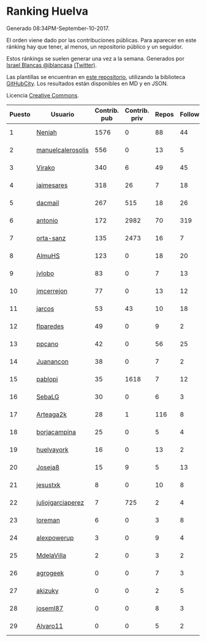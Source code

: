 # Ranking Huelva

Generado 08:34PM-September-10-2017.

El orden viene dado por las contribuciones públicas. Para aparecer en este ránking hay que tener, al menos, un repositorio público y un seguidor.

Estos ránkings se suelen generar una vez a la semana. Generados por [Israel Blancas @iblancasa](https://github.com/iblancasa/) [(Twitter)](https://twitter.com/iblancasa).

Las plantillas se encuentran en [este repositorio](https://github.com/iblancasa/GH-Spanish-Ranking), utilizando la biblioteca [GitHubCity](https://github.com/iblancasa/GitHubCity). Los resultados están disponibles en MD y en JSON.

Licencia [Creative Commons](https://creativecommons.org/licenses/by/4.0/).

| Puesto   |  Usuario  | Contrib. pub | Contrib. priv |Repos| Followers | Desde |  Avatar  |
|----------|-----------|--------------|---------------|-----|-----------|-------|----------|
|1|[Neniah](https://github.com/Neniah)|1576|0|88|44|2011-10-22|![Neniah](https://avatars0.githubusercontent.com/u/1144759)|
|2|[manuelcalerosolis](https://github.com/manuelcalerosolis)|556|0|13|5|2012-12-20|![manuelcalerosolis](https://avatars1.githubusercontent.com/u/3088246)|
|3|[Virako](https://github.com/Virako)|340|6|49|45|2011-05-28|![Virako](https://avatars0.githubusercontent.com/u/815686)|
|4|[jaimesares](https://github.com/jaimesares)|318|26|7|18|2012-09-28|![jaimesares](https://avatars2.githubusercontent.com/u/2446051)|
|5|[dacmail](https://github.com/dacmail)|267|515|18|26|2008-05-28|![dacmail](https://avatars1.githubusercontent.com/u/11754)|
|6|[antonio](https://github.com/antonio)|172|2982|70|319|2008-07-19|![antonio](https://avatars2.githubusercontent.com/u/17516)|
|7|[orta-sanz](https://github.com/orta-sanz)|135|2473|16|7|2013-01-22|![orta-sanz](https://avatars1.githubusercontent.com/u/3337555)|
|8|[AlmuHS](https://github.com/AlmuHS)|123|0|18|20|2015-10-11|![AlmuHS](https://avatars2.githubusercontent.com/u/15078104)|
|9|[jvlobo](https://github.com/jvlobo)|83|0|7|13|2013-10-12|![jvlobo](https://avatars2.githubusercontent.com/u/5671420)|
|10|[jmcerrejon](https://github.com/jmcerrejon)|77|0|13|12|2012-07-09|![jmcerrejon](https://avatars2.githubusercontent.com/u/1942431)|
|11|[jarcos](https://github.com/jarcos)|53|43|10|18|2011-07-23|![jarcos](https://avatars1.githubusercontent.com/u/933995)|
|12|[flparedes](https://github.com/flparedes)|49|0|9|2|2015-06-28|![flparedes](https://avatars1.githubusercontent.com/u/13085943)|
|13|[ppcano](https://github.com/ppcano)|42|0|56|25|2011-06-02|![ppcano](https://avatars3.githubusercontent.com/u/825430)|
|14|[Juanancon](https://github.com/Juanancon)|38|0|7|2|2016-04-29|![Juanancon](https://avatars2.githubusercontent.com/u/18741909)|
|15|[pablopi](https://github.com/pablopi)|35|1618|7|12|2014-02-19|![pablopi](https://avatars3.githubusercontent.com/u/6725714)|
|16|[SebaLG](https://github.com/SebaLG)|30|0|6|3|2015-11-17|![SebaLG](https://avatars2.githubusercontent.com/u/15893746)|
|17|[Arteaga2k](https://github.com/Arteaga2k)|28|1|116|8|2012-05-11|![Arteaga2k](https://avatars1.githubusercontent.com/u/1731164)|
|18|[borjacampina](https://github.com/borjacampina)|25|0|5|4|2010-12-08|![borjacampina](https://avatars2.githubusercontent.com/u/514025)|
|19|[huelvayork](https://github.com/huelvayork)|16|0|13|2|2011-03-29|![huelvayork](https://avatars0.githubusercontent.com/u/697151)|
|20|[Joseja8](https://github.com/Joseja8)|15|9|5|13|2014-07-12|![Joseja8](https://avatars3.githubusercontent.com/u/8145991)|
|21|[jesustxk](https://github.com/jesustxk)|8|0|10|8|2014-07-01|![jesustxk](https://avatars1.githubusercontent.com/u/8038664)|
|22|[juliojgarciaperez](https://github.com/juliojgarciaperez)|7|725|2|4|2015-08-26|![juliojgarciaperez](https://avatars1.githubusercontent.com/u/13980296)|
|23|[loreman](https://github.com/loreman)|6|0|3|8|2010-11-19|![loreman](https://avatars1.githubusercontent.com/u/488198)|
|24|[alexpowerup](https://github.com/alexpowerup)|3|0|9|4|2015-04-20|![alexpowerup](https://avatars3.githubusercontent.com/u/12040064)|
|25|[MdelaVilla](https://github.com/MdelaVilla)|2|0|3|2|2012-07-18|![MdelaVilla](https://avatars3.githubusercontent.com/u/2000720)|
|26|[agrogeek](https://github.com/agrogeek)|0|0|7|3|2009-04-01|![agrogeek](https://avatars3.githubusercontent.com/u/69480)|
|27|[akizuky](https://github.com/akizuky)|0|0|2|5|2011-09-08|![akizuky](https://avatars1.githubusercontent.com/u/1035039)|
|28|[joseml87](https://github.com/joseml87)|0|0|8|3|2016-01-13|![joseml87](https://avatars0.githubusercontent.com/u/16690607)|
|29|[Alvaro11](https://github.com/Alvaro11)|0|0|5|2|2014-09-26|![Alvaro11](https://avatars0.githubusercontent.com/u/8927377)|
